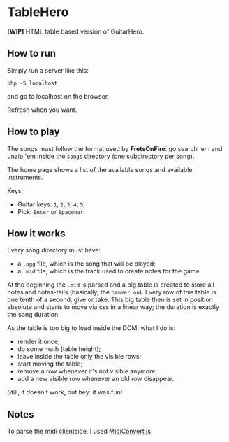 # TableHero

**[WIP]** HTML table based version of GuitarHero.

## How to run

Simply run a server like this:

`php -S localhost`

and go to localhost on the browser.

Refresh when you want.

## How to play

The songs must follow the format used by **FretsOnFire**: go search 'em and unzip 'em inside the `songs` directory (one subdirectory per song).

The home page shows a list of the available songs and available instruments.

Keys:

* Guitar keys: `1`, `2`, `3`, `4`, `5`;
* Pick: `Enter` or `Spacebar`.

## How it works

Every song directory must have:
* a `.ogg` file, which is the song that will be played;
* a `.mid` file, which is the track used to create notes for the game.

At the beginning the `.mid` is parsed and a big table is created to store all notes and notes-tails (basically, the `hammer on`).
Every row of this table is one tenth of a second, give or take.
This big table then is set in position absolute and starts to move via css in a linear way; the duration is exactly the song duration.

As the table is too big to load inside the DOM, what I do is:
* render it once;
* do some math (table height);
* leave inside the table only the visible rows;
* start moving the table;
* remove a row whenever it's not visible anymore;
* add a new visible row whenever an old row disappear.

Still, it doesn't work, but hey: it was fun!

## Notes

To parse the midi clientside, I used [MidiConvert.js](https://github.com/Tonejs/Midi).